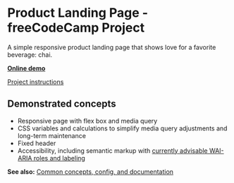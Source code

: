 # Product Landing Page - freeCodeCamp Project

A simple responsive product landing page that shows love for a favorite beverage: chai.

**[Online demo](https://lightmotive.pro/fcc-product-landing-page/)**

[Project instructions](https://www.freecodecamp.org/learn/responsive-web-design/responsive-web-design-projects/build-a-product-landing-page)

## Demonstrated concepts

- Responsive page with flex box and media query
- CSS variables and calculations to simplify media query adjustments and long-term maintenance
- Fixed header
- Accessibility, including semantic markup with [currently advisable WAI-ARIA roles and labeling](https://www.w3.org/WAI/tutorials/page-structure/regions/#accessupport)

**See also:** [Common concepts, config, and documentation](https://github.com/alight1/template-webpack-with-s3-hosting#common)

